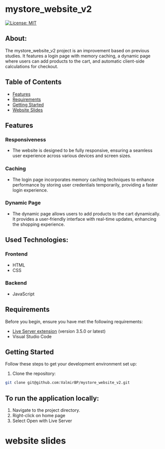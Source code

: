 # mystore_website_v2

[![License: MIT](https://img.shields.io/badge/License-MIT-yellow.svg)](https://github.com/ValmirBP/mystore_website_v2/blob/main/LICENSE)

## About:

The mystore_website_v2 project is an improvement based on previous studies. It features a login page with memory caching, a dynamic page where users can add products to the cart, and automatic client-side calculations for checkout.

## Table of Contents

- [Features](#features)
- [Requirements](#requirements)
- [Getting Started](#getting-started)
- [Website Slides](#website-slides)

## Features

### Responsiveness
- The website is designed to be fully responsive, ensuring a seamless user experience across various devices and screen sizes.

### Caching
- The login page incorporates memory caching techniques to enhance performance by storing user credentials temporarily, providing a faster login experience.

### Dynamic Page
- The dynamic page allows users to add products to the cart dynamically. It provides a user-friendly interface with real-time updates, enhancing the shopping experience.


## Used Technologies:

### Frontend
- HTML
- CSS

### Backend
- JavaScript

## Requirements

Before you begin, ensure you have met the following requirements:

- [Live Server extension](https://marketplace.visualstudio.com/items?itemName=ritwickdey.LiveServer) (version 3.5.0 or latest)
- Visual Studio Code

## Getting Started

Follow these steps to get your development environment set up:

1. Clone the repository:

```bash
git clone git@github.com:ValmirBP/mystore_website_v2.git
```

## To run the application locally:

1. Navigate to the project directory.
2. Right-click on home page
3. Select Open with Live Server


# website slides




